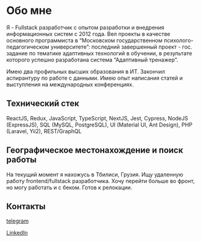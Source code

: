 # Обо мне

Я - Fullstack разработчик с опытом разработки и внедрения информационных систем c 2012 года. Вел проекты в качестве основного программиста в “Московском государственном психолого-педагогическом университете”: последний завершенный проект - гос. задание по тематике адаптивных технологий в обучении, в результате которого успешно разработана система “Адаптивный тренажер”. 

Имею два профильных высших образования в ИТ. Закончил аспирантуру по работе с данными. Имею опыт написания статей и выступления на международных конференциях.

## Технический стек

ReactJS, Redux, JavaScript, TypeScript, NextJS, Jest, Cypress, NodeJS (ExpressJS), SQL (MySQL, PostgreSQL), UI (Material UI, Ant Design), PHP (Laravel, Yii2), REST/GraphQL

## Географическое местонахождение и поиск работы

На текущий момент я нахожусь в Тбилиси, Грузия. Ищу удаленную работу frontend/fullstack разработчика. Хочу перейти больше во фронт, но могу работать и с беком. Готов к релокации.

## Контакты 

[telegram](https://t.me/anshileflay)

[LinkedIn](https://www.linkedin.com/in/denispominov/)
